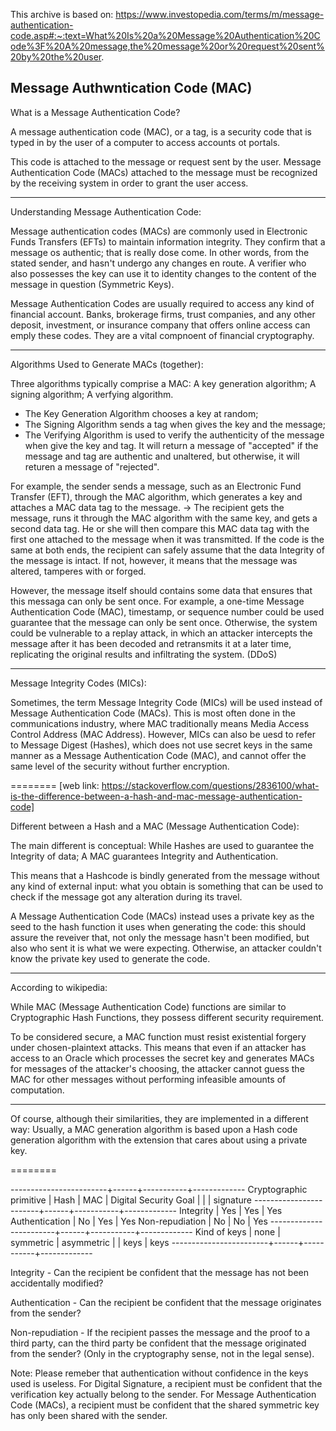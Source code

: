 This archive is based on: https://www.investopedia.com/terms/m/message-authentication-code.asp#:~:text=What%20Is%20a%20Message%20Authentication%20Code%3F%20A%20message,the%20message%20or%20request%20sent%20by%20the%20user.

Message Authwntication Code (MAC)
--------
What is a Message Authentication Code?

A message authentication code (MAC), or a tag, is a security code that is typed in by the user of a computer to access accounts ot portals. 

This code is attached to the message or request sent by the user. Message Authentication Code (MACs) attached to the message must be recognized by the receiving system in order to grant the user access.

--------
Understanding Message Authentication Code:

Message authentication codes (MACs) are commonly used in Electronic Funds Transfers (EFTs) to maintain information integrity. They confirm that a message os authentic; that is really dose come. In other words, from the stated sender, and hasn't undergo any changes en route. A verifier who also possesses the key can use it to identity changes to the content of the message in question (Symmetric Keys).

Message Authentication Codes are usually required to access any kind of financial account. Banks, brokerage firms, trust companies, and any other deposit, investment, or insurance company that offers online access can emply these codes. They are a vital compnoent of financial cryptography.

--------
Algorithms Used to Generate MACs (together):

Three algorithms typically comprise a MAC:
    A key generation algorithm;
    A signing algorithm;
    A verfying algorithm.

- The Key Generation Algorithm chooses a key at random;
- The Signing Algorithm sends a tag when gives the key and the message;
- The Verifying Algorithm is used to verify the authenticity of the message when give the key and tag.
    It will return a message of "accepted" if the message and tag are authentic and unaltered,
    but otherwise, it will returen a message of "rejected".

For example, the sender sends a message, such as an Electronic Fund Transfer (EFT), through the MAC algorithm, which generates a key and attaches a MAC data tag to the message. -> The recipient gets the message, runs it through the MAC algorithm with the same key, and gets a second data tag. He or she will then compare this MAC data tag with the first one attached to the message when it was transmitted. If the code is the same at both ends, the recipient can safely assume that the data Integrity of the message is intact. If not, however, it means that the message was altered, tamperes with or forged.

However, the message itself should contains some data that ensures that this messaga can only be sent once.
For example, a one-time Message Authentication Code (MAC), timestamp, or sequence number could be used guarantee that the message can only be sent once. Otherwise, the system could be vulnerable to a replay attack, in which an attacker intercepts the message after it has been decoded and retransmits it at a later time, replicating the original results and infiltrating the system. (DDoS)

--------
Message Integrity Codes (MICs):

Sometimes, the term Message Integrity Code (MICs) will be used instead of Message Authentication Code (MACs). This is most often done in the communications industry, where MAC traditionally means Media Access Control Address (MAC Address). However, MICs can also be uesd to refer to Message Digest (Hashes), which does not use secret keys in the same manner as a Message Authentication Code (MAC), and cannot offer the same level of the security without further encryption.




========
[web link: https://stackoverflow.com/questions/2836100/what-is-the-difference-between-a-hash-and-mac-message-authentication-code]

Different between a Hash and a MAC (Message Authentication Code):

The main different is conceptual:
    While Hashes are used to guarantee the Integrity of data;
    A MAC guarantees Integrity and Authentication.

This means that a Hashcode is bindly generated from the message without any kind of external input:
    what you obtain is something that can be used to check if the message got any alteration during its travel.

A Message Authentication Code (MACs) instead uses a private key as the seed to the hash function it uses when generating the code:
    this should assure the reveiver that, not only the message hasn't been modified, but also who sent it is what we were expecting. Otherwise, an attacker couldn't know the private key used to generate the code.

--------
According to wikipedia:

While MAC (Message Authentication Code) functions are similar to Cryptographic Hash Functions, they possess different security requirement.

To be considered secure, a MAC function must resist existential forgery under chosen-plaintext attacks. This means that even if an attacker has access to an Oracle which processes the secret key and generates MACs for messages of the attacker's choosing, the attacker cannot guess the MAC for other messages without performing infeasible amounts of computation.

--------
Of course, although their similarities, they are implemented in a different way:
    Usually, a MAC generation algorithm is based upon a Hash code generation algorithm with the extension that cares about using a private key.

========

------------------------+------+-----------+-------------
Cryptographic primitive | Hash |    MAC    | Digital
Security Goal           |      |           | signature
------------------------+------+-----------+-------------
Integrity               |  Yes |    Yes    |   Yes
Authentication          |  No  |    Yes    |   Yes
Non-repudiation         |  No  |    No     |   Yes
------------------------+------+-----------+-------------
Kind of keys            | none | symmetric | asymmetric
                        |      |    keys   |    keys
------------------------+------+-----------+-------------

Integrity -
    Can the recipient be confident that the message has not been accidentally modified?

Authentication -
    Can the recipient be confident that the message originates from the sender?

Non-repudiation -
    If the recipient passes the message and the proof to a third party, can the third party be confident that the message originated from the sender? (Only in the cryptography sense, not in the legal sense).

Note:
    Please remeber that authentication without confidence in the keys used is useless.
    For Digital Signature,
        a recipient must be confident that the verification key actually belong to the sender.
    For Message Authentication Code (MACs),
        a recipient must be confident that the shared symmetric key has only been shared with the sender.






































